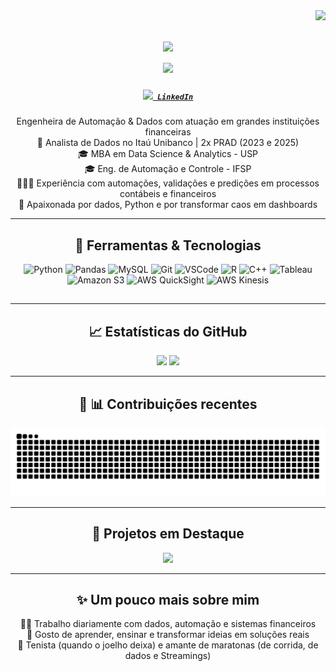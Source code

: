 <img align="right" src="https://visitor-badge.laobi.icu/badge?page_id=gabrielaizidoro.gabrielaizidoro" />

<h1 align="center">
  <a href="https://git.io/typing-svg">
    <img src="https://readme-typing-svg.herokuapp.com?font=Fira+Code&size=30&pause=1200&color=00B8F1&center=true&width=1000&lines=Olá%2C%20eu%20sou%20a%20Gabriela%20👋;Engenheira%20de%20Dados%20%26%20Automação" />
  </a>
  <br>
  <a href="https://git.io/typing-svg">
    <img src="https://readme-typing-svg.herokuapp.com?font=Fira+Code&size=28&pause=1200&color=00B8F1&center=true&width=1000&lines=Data%20Science%20|%20Python%20|%20AWS%20💻;Resolvo%20pepinos%20com%20Python%20🥒" />
  </a>
</h1>

<h5 align="center">
  <code><a href="https://www.linkedin.com/in/gabriela-izidoro-476375147/" title="LinkedIn Profile"><img width="22" src="https://cdn.jsdelivr.net/gh/devicons/devicon/icons/linkedin/linkedin-original.svg"> LinkedIn</a></code>
</h5>

<p align="center">
  Engenheira de Automação & Dados com atuação em grandes instituições financeiras<br>
  🏦 Analista de Dados no Itaú Unibanco | 2x PRAD (2023 e 2025)<br>
  🎓 MBA em Data Science & Analytics - USP<br>
  🎓 Eng. de Automação e Controle - IFSP<br>
  👩🏻‍💻 Experiência com automações, validações e predições em processos contábeis e financeiros<br>
  🤖 Apaixonada por dados, Python e por transformar caos em dashboards<br>
</p>

---

<h2 align="center">🧰 Ferramentas & Tecnologias</h2>

<p align="center">
  <img title="Python" height="40" src="https://cdn.jsdelivr.net/gh/devicons/devicon/icons/python/python-original.svg"/>
  <img title="Pandas" height="40" src="https://cdn.jsdelivr.net/gh/devicons/devicon/icons/pandas/pandas-original.svg"/>
  <img title="MySQL" height="40" src="https://cdn.jsdelivr.net/gh/devicons/devicon/icons/mysql/mysql-original.svg"/>
  <img title="Git" height="40" src="https://cdn.jsdelivr.net/gh/devicons/devicon/icons/git/git-original.svg"/>
  <img title="VSCode" height="40" src="https://cdn.jsdelivr.net/gh/devicons/devicon/icons/vscode/vscode-original.svg"/>
  <img title="R" height="40" src="https://cdn.jsdelivr.net/gh/devicons/devicon/icons/r/r-original.svg"/>
  <img title="C++" height="40" src="https://cdn.jsdelivr.net/gh/devicons/devicon/icons/cplusplus/cplusplus-original.svg"/>
  <img title="Tableau" height="40" src="https://cdn.worldvectorlogo.com/logos/tableau-software.svg"/>
  <img title="Amazon S3" height="40" src="https://cdn.worldvectorlogo.com/logos/amazon-s3.svg"/>
  <img title="AWS QuickSight" height="40" src="https://cdn.worldvectorlogo.com/logos/amazon-quicksight.svg"/>
  <img title="AWS Kinesis" height="40" src="https://cdn.worldvectorlogo.com/logos/aws-kinesis.svg"/>
</p><h2 align="center">

---

<h2 align="center">📈 Estatísticas do GitHub</h2>

<p align="center">
  <img width="45%" src="https://github-readme-stats.vercel.app/api?username=gabrielaizidoro&show_icons=true&theme=tokyonight" />
  <img width="45%" src="https://github-readme-stats.vercel.app/api/top-langs/?username=gabrielaizidoro&layout=compact&theme=tokyonight&include_forks=true" />
</p>

---

<h2 align="center">🐍 📊 Contribuições recentes</h2>

<p align="center">
  <img src="https://github.com/gabrielaizidoro/gabrielaizidoro/raw/output/github-contribution-grid-snake.svg" alt="snake animation"/>
</p>


---

<h2 align="center">🚀 Projetos em Destaque</h2>

<div align="center">
  <a href="https://github.com/gabrielaizidoro/Layout_txt" title="Layout de Arquivo Posicional">
    <img height="115" src="https://github-readme-stats.vercel.app/api/pin/?username=gabrielaizidoro&repo=Layout_txt&theme=tokyonight&border_color=61dafb&border_radius=10">
  </a>
</div>


---

<h2 align="center">✨ Um pouco mais sobre mim</h2>

<p align="center">
  👩‍💻 Trabalho diariamente com dados, automação e sistemas financeiros <br>
  🧠 Gosto de aprender, ensinar e transformar ideias em soluções reais <br>
  🎾 Tenista (quando o joelho deixa) e amante de maratonas (de corrida, de dados e Streamings)
</p>
